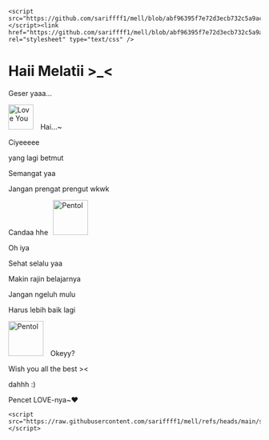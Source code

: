 <!DOCTYPE html>
<html>
  <head>
    <meta charset="utf-8">
    <meta name="viewport" content="width=device-width">
    <title>repl.it</title>
    <link rel="preconnect" href="https://fonts.googleapis.com"><link rel="preconnect" href="https://fonts.gstatic.com" crossorigin><link href="https://fonts.googleapis.com/css2?family=Quicksand&display=swap" rel="stylesheet">
    
    <script src="https://github.com/sariffff1/mell/blob/abf96395f7e72d3ecb732c5a9ac5b9bcf2bfe99a/script.js"></script><link href="https://github.com/sariffff1/mell/blob/abf96395f7e72d3ecb732c5a9ac5b9bcf2bfe99a/style.css" rel="stylesheet" type="text/css" />

  </head>
  <body>
    <h1>Haii Melatii >_< </h1>

<!--[ Ucapan ]-->
<div class='scrollImage'>
  <p>Geser yaaa...</p>
  <p><img style="margin-right:10px;" alt="Love You" src="https://c.tenor.com/PvvfK8n6lBQAAAAM/milk-and-mocha-love.gif" height="50" />
  Hai...~</p>
  <p>Ciyeeeee</p>
  <p>yang lagi&nbsp;<span id="wrnRed">betmut</span></p>
  <p>Semangat yaa</p>
  <p>Jangan prengat prengut&nbsp;<span id="wrnRed">wkwk</span></p>
  <p>Candaa hhe<img style="margin-left:10px;" alt="Pentol" src="https://c.tenor.com/AlUwZp0ih_wAAAAi/pentol-quby.gif" height="70" /></p>
  <p>Oh iya</p>
  <p><span id="wrnGreen">Sehat</span>&nbsp;selalu yaa</p>
  <p>Makin rajin belajarnya</p>
  <p><span id="wrnRed">Jangan</span>&nbsp;ngeluh mulu</p>
  <p>Harus lebih baik lagi</p>
  <p><img style="margin-right:10px;" alt="Pentol" src="https://c.tenor.com/1Si3A6alsiEAAAAi/pentol-quby.gif" height="70" />
  Okeyy?</p>
  <p>Wish you all the best&nbsp;<span id="wrnRed">><</span></p>
  <p>dahhh :)</p>
  <p>Pencet&nbsp;<span id="wrnRed">LOVE</span>-nya~<label class='lovein' onClick="mulai()">&#10084;&#65039;</label></p>
</div>

    <script src="https://raw.githubusercontent.com/sariffff1/mell/refs/heads/main/script.js"></script>
  </body>
</html>
